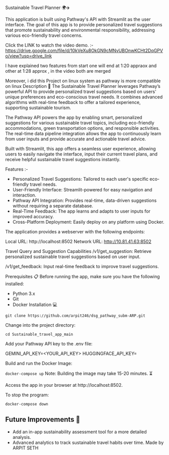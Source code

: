 Sustainable Travel Planner 🌍✈️

This application is built using Pathway's API with Streamlit as the user interface. The goal of this app is to provide personalized travel suggestions that promote sustainability and environmental responsibility, addressing various eco-friendly travel concerns.

Click the LINK to watch the video demo.
  :- https://drive.google.com/file/d/10kVeXu8OkGN9cMNvUBOnwKCHt2DqGPVo/view?usp=drive_link

I have explained two features from start one will end at 1:20 appraox and other at 1:28 approx , in the video both are merged

Moreover, 
i did this Project on linux system as pathway is more compatible on linux
Description 📝
The Sustainable Travel Planner leverages Pathway’s powerful API to provide personalized travel suggestions based on users' unique preferences and eco-conscious travel needs. It combines advanced algorithms with real-time feedback to offer a tailored experience, supporting sustainable tourism.

The Pathway API powers the app by enabling smart, personalized suggestions for various sustainable travel topics, including eco-friendly accommodations, green transportation options, and responsible activities. The real-time data pipeline integration allows the app to continuously learn from user inputs and provide accurate and actionable travel advice.

Built with Streamlit, this app offers a seamless user experience, allowing users to easily navigate the interface, input their current travel plans, and receive helpful sustainable travel suggestions instantly.

Features :-
* Personalized Travel Suggestions: Tailored to each user's specific eco-friendly travel needs.
* User-Friendly Interface: Streamlit-powered for easy navigation and interaction.
* Pathway API Integration: Provides real-time, data-driven suggestions without requiring a separate database.
* Real-Time Feedback: The app learns and adapts to user inputs for improved accuracy.
* Cross-Platform Deployment: Easily deploy on any platform using Docker.



The application provides a webserver with the following endpoints:

Local URL: http://localhost:8502
Network URL: http://10.81.41.63:8502

Travel Query and Suggestion Capabilities
/v1/get_suggestion: Retrieve personalized sustainable travel suggestions based on user input.

/v1/get_feedback: Input real-time feedback to improve travel suggestions.

Prerequisites 📋
Before running the app, make sure you have the following installed:

* Python 3.x
* Git
* Docker
Installation 💻

`git clone https://github.com/arpit246/dsg_pathway_subm-ARP.git`

Change into the project directory:

`cd Sustainable_travel_app_main`

Add your Pathway API key to the .env file:

GEMINI_API_KEY=<YOUR_API_KEY>
HUGGINGFACE_API_KEY=<YOUR API KEY>

Build and run the Docker Image:

`docker-compose up`
Note: Building the image may take 15-20 minutes. ⏳

Access the app in your browser at http://localhost:8502.


To stop the program:

`docker-compose down`
## Future Improvements 🚀
* Add an in-app sustainability assessment tool for a more detailed analysis.
* Advanced analytics to track sustainable travel habits over time.
Made by ARPIT SETH
